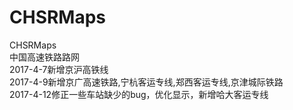 # CHSRMaps
CHSRMaps
<br>中国高速铁路路网
<br>2017-4-7新增京沪高铁线
<br>2017-4-9新增京广高速铁路,宁杭客运专线,郑西客运专线,京津城际铁路
<br>2017-4-12修正一些车站缺少的bug，优化显示，新增哈大客运专线
